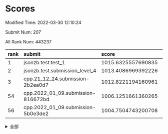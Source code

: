 # Scores

Modified Time: 2022-03-30 12:10:24

Submit Num: 207

All Rank Num: 443237

| rank |               submit               |       score        |       sigma        | pk_num |
| :--- | :--------------------------------- | :----------------- | :----------------- | :----- |
| 1    | jsonzb.test.test_1                 | 1015.6325557690835 | 0.8534319704198865 | 8566   |
| 2    | jsonzb.test.submission_level_4     | 1013.4086969392226 | 0.8282508520206461 | 8564   |
| 3    | cpp.21_12_24.submission-2b2ea0d7   | 1012.8221194160961 | 0.794399889855502  | 8565   |
| 54   | cpp.2022_01_09.submission-816672bd | 1006.1251661360265 | 0.7278196226884851 | 8564   |
| 56   | cpp.2022_01_09.submission-5b0e3de2 | 1004.7504743200708 | 0.7118578969762245 | 8568   |


<details>
<summary>全部</summary>

| rank |                 submit                 |       score        |       sigma        | pk_num |
| :--- | :------------------------------------- | :----------------- | :----------------- | :----- |
| 1    | jsonzb.test.test_1                     | 1015.6325557690835 | 0.8534319704198865 | 8566   |
| 2    | jsonzb.test.submission_level_4         | 1013.4086969392226 | 0.8282508520206461 | 8564   |
| 3    | cpp.21_12_24.submission-2b2ea0d7       | 1012.8221194160961 | 0.794399889855502  | 8565   |
| 4    | gobigger.level_3.submission_level_3_41 | 1011.1624955711278 | 0.7643085222369399 | 8564   |
| 5    | gobigger.level_3.submission_level_3_5  | 1011.0498144048372 | 0.7703339486428368 | 8562   |
| 6    | gobigger.level_3.submission_level_3_47 | 1010.8328540611576 | 0.746213623274265  | 8567   |
| 7    | gobigger.level_3.submission_level_3_22 | 1010.8122364496611 | 0.7684140385329555 | 8564   |
| 8    | gobigger.level_3.submission_level_3_26 | 1010.8055096461953 | 0.7691673790767067 | 8568   |
| 9    | gobigger.level_3.submission_level_3_32 | 1010.72313930063   | 0.7593591682927405 | 8572   |
| 10   | gobigger.level_3.submission_level_3_2  | 1010.6898326531511 | 0.7931100084169338 | 8564   |
| 11   | gobigger.level_3.submission_level_3_43 | 1010.6790518866245 | 0.7492304488619327 | 8565   |
| 12   | gobigger.level_3.submission_level_3_37 | 1010.6223363845736 | 0.7461598215096474 | 8563   |
| 13   | gobigger.level_3.submission_level_3_35 | 1010.4829303575492 | 0.7529332082036586 | 8564   |
| 14   | gobigger.level_3.submission_level_3_33 | 1010.4747466733714 | 0.7602339886758606 | 8566   |
| 15   | gobigger.level_3.submission_level_3_17 | 1010.4464181139725 | 0.7615733746165924 | 8567   |
| 16   | gobigger.level_3.submission_level_3_13 | 1010.4406144860683 | 0.7663828731601855 | 8567   |
| 17   | gobigger.level_3.submission_level_3_25 | 1010.4209345888534 | 0.7663267691039294 | 8563   |
| 18   | gobigger.level_3.submission_level_3_39 | 1010.3842932940332 | 0.7511429739417619 | 8564   |
| 19   | gobigger.level_3.submission_level_3_0  | 1010.3000139988799 | 0.7896638400301214 | 8563   |
| 20   | gobigger.level_3.submission_level_3_15 | 1010.2531857853605 | 0.7540284296396969 | 8566   |
| 21   | gobigger.level_3.submission_level_3_18 | 1010.202581800194  | 0.7481968752496094 | 8570   |
| 22   | gobigger.level_3.submission_level_3_46 | 1010.0755049735408 | 0.7525265729979687 | 8566   |
| 23   | gobigger.level_3.submission_level_3_11 | 1010.0047340918328 | 0.7545918089524185 | 8566   |
| 24   | gobigger.level_3.submission_level_3_38 | 1010.0021302689826 | 0.7604675134940618 | 8565   |
| 25   | gobigger.level_3.submission_level_3_4  | 1009.9392363662125 | 0.7765124380185164 | 8567   |
| 26   | gobigger.level_3.submission_level_3_31 | 1009.7868513940687 | 0.74753027739007   | 8562   |
| 27   | gobigger.level_3.submission_level_3_28 | 1009.7861899560487 | 0.7618730447615761 | 8561   |
| 28   | gobigger.level_3.submission_level_3_24 | 1009.7553153053005 | 0.7459263439261536 | 8561   |
| 29   | gobigger.level_3.submission_level_3_1  | 1009.5072543467599 | 0.7440433546118156 | 8566   |
| 30   | gobigger.level_3.submission_level_3_42 | 1009.4984799433804 | 0.7761576596853057 | 8567   |
| 31   | gobigger.level_3.submission_level_3_40 | 1009.4646059436185 | 0.7657004058018955 | 8567   |
| 32   | gobigger.level_3.submission_level_3_19 | 1009.45509280614   | 0.7306498408674997 | 8564   |
| 33   | gobigger.level_3.submission_level_3_45 | 1009.4131316702069 | 0.7689449987090318 | 8566   |
| 34   | gobigger.level_3.submission_level_3_6  | 1009.4069633377585 | 0.7488577737473864 | 8565   |
| 35   | gobigger.level_3.submission_level_3_21 | 1009.363644132039  | 0.746637285427539  | 8560   |
| 36   | gobigger.level_3.submission_level_3_8  | 1009.3436389589089 | 0.7472207532396402 | 8563   |
| 37   | gobigger.level_3.submission_level_3_7  | 1009.2465168414428 | 0.7406860125129676 | 8562   |
| 38   | gobigger.level_3.submission_level_3_34 | 1009.1948889200723 | 0.7516534897241179 | 8571   |
| 39   | gobigger.level_3.submission_level_3_9  | 1009.1390715755961 | 0.7604799160929906 | 8566   |
| 40   | gobigger.level_3.submission_level_3_27 | 1009.1123534466155 | 0.7368462243591895 | 8561   |
| 41   | gobigger.level_3.submission_level_3_14 | 1009.0874517620871 | 0.7533031033181106 | 8567   |
| 42   | gobigger.level_3.submission_level_3_16 | 1009.0532085548283 | 0.7539782837322898 | 8568   |
| 43   | gobigger.level_3.submission_level_3_29 | 1009.0330627502572 | 0.7415885559415223 | 8564   |
| 44   | gobigger.level_3.submission_level_3_49 | 1008.9602128958546 | 0.7501675034697252 | 8574   |
| 45   | gobigger.level_3.submission_level_3_30 | 1008.9593612144405 | 0.7247291551064543 | 8564   |
| 46   | gobigger.level_3.submission_level_3_44 | 1008.9477620879327 | 0.7391264947570856 | 8568   |
| 47   | gobigger.level_3.submission_level_3_12 | 1008.8193971983961 | 0.7385585520406469 | 8566   |
| 48   | gobigger.level_3.submission_level_3_10 | 1008.7937290159881 | 0.7474913400206362 | 8568   |
| 49   | gobigger.level_3.submission_level_3_48 | 1008.747474197857  | 0.7410251328849198 | 8562   |
| 50   | gobigger.level_3.submission_level_3_20 | 1008.7307370943148 | 0.7375350920174015 | 8562   |
| 51   | gobigger.level_3.submission_level_3_3  | 1008.7033946041195 | 0.7729373620497673 | 8566   |
| 52   | gobigger.level_3.submission_level_3_36 | 1008.5913368531893 | 0.7291575494561833 | 8562   |
| 53   | gobigger.level_3.submission_level_3_23 | 1008.3572192552074 | 0.7368872328145688 | 8566   |
| 54   | cpp.2022_01_09.submission-816672bd     | 1006.1251661360265 | 0.7278196226884851 | 8564   |
| 55   | gobigger.level_1.submission_level_1_20 | 1005.4084435578975 | 0.7243961451707098 | 8566   |
| 56   | cpp.2022_01_09.submission-5b0e3de2     | 1004.7504743200708 | 0.7118578969762245 | 8568   |
| 57   | gobigger.level_1.submission_level_1_4  | 1004.5529295746453 | 0.7037693500818236 | 8562   |
| 58   | gobigger.level_1.submission_level_1_37 | 1004.5308254838161 | 0.7179275134969021 | 8572   |
| 59   | gobigger.level_1.submission_level_1_15 | 1004.2960384582292 | 0.7098536645036708 | 8563   |
| 60   | gobigger.level_1.submission_level_1_8  | 1004.1880089988693 | 0.729495519973417  | 8562   |
| 61   | gobigger.level_1.submission_level_1_41 | 1004.121934353843  | 0.7111478725539807 | 8565   |
| 62   | gobigger.level_1.submission_level_1_31 | 1004.0729622319284 | 0.7155754997085337 | 8567   |
| 63   | gobigger.level_1.submission_level_1_29 | 1004.0407661954048 | 0.7212420100384969 | 8565   |
| 64   | gobigger.level_1.submission_level_1_1  | 1003.9978799477764 | 0.7310407238495068 | 8567   |
| 65   | gobigger.level_1.submission_level_1_18 | 1003.9390651162156 | 0.7152396456441077 | 8566   |
| 66   | gobigger.level_1.submission_level_1_11 | 1003.8683724762493 | 0.7123397307152206 | 8563   |
| 67   | gobigger.level_1.submission_level_1_48 | 1003.7995417326729 | 0.7161799194588843 | 8565   |
| 68   | gobigger.level_1.submission_level_1_12 | 1003.7738917009568 | 0.7110486253234949 | 8564   |
| 69   | gobigger.level_1.submission_level_1_9  | 1003.7609932970522 | 0.7126408571562699 | 8569   |
| 70   | gobigger.level_1.submission_level_1_23 | 1003.7543536913619 | 0.7215350773572412 | 8564   |
| 71   | gobigger.level_1.submission_level_1_27 | 1003.6864196033573 | 0.7243773419590455 | 8564   |
| 72   | gobigger.level_1.submission_level_1_7  | 1003.6610742303561 | 0.7174578364184755 | 8563   |
| 73   | gobigger.level_1.submission_level_1_39 | 1003.5839703450649 | 0.7101707592235013 | 8567   |
| 74   | gobigger.level_1.submission_level_1_10 | 1003.5622538961319 | 0.7085218169806311 | 8566   |
| 75   | gobigger.level_1.submission_level_1_34 | 1003.4714394767283 | 0.7187659567848754 | 8562   |
| 76   | gobigger.level_1.submission_level_1_26 | 1003.4382684527236 | 0.715168438819624  | 8563   |
| 77   | gobigger.level_1.submission_level_1_24 | 1003.4365637897116 | 0.7052393224602428 | 8569   |
| 78   | gobigger.level_1.submission_level_1_42 | 1003.4158043339825 | 0.7105025794830686 | 8563   |
| 79   | gobigger.level_1.submission_level_1_0  | 1003.3872149201889 | 0.716435384523927  | 8562   |
| 80   | gobigger.level_1.submission_level_1_14 | 1003.3769591289742 | 0.7114779668796933 | 8565   |
| 81   | gobigger.level_1.submission_level_1_16 | 1003.3752431854392 | 0.7105294374614591 | 8568   |
| 82   | gobigger.level_1.submission_level_1_17 | 1003.3457081844094 | 0.706353584080714  | 8565   |
| 83   | gobigger.level_1.submission_level_1_38 | 1003.2411245930532 | 0.7123215999859909 | 8565   |
| 84   | gobigger.level_1.submission_level_1_2  | 1003.1939205346856 | 0.7199641935920472 | 8568   |
| 85   | gobigger.level_1.submission_level_1_22 | 1003.0792964090334 | 0.7156925215277401 | 8562   |
| 86   | gobigger.level_1.submission_level_1_21 | 1003.0436525746553 | 0.717523675520929  | 8564   |
| 87   | gobigger.level_1.submission_level_1_46 | 1003.0147831765831 | 0.7187202587353307 | 8565   |
| 88   | gobigger.level_1.submission_level_1_49 | 1002.9994988499068 | 0.7122114699869483 | 8567   |
| 89   | gobigger.level_1.submission_level_1_33 | 1002.9598842641659 | 0.7067668992200781 | 8568   |
| 90   | gobigger.level_1.submission_level_1_43 | 1002.9429023131509 | 0.7212192664668801 | 8565   |
| 91   | gobigger.level_1.submission_level_1_13 | 1002.8603808414629 | 0.7201153959081232 | 8565   |
| 92   | gobigger.level_1.submission_level_1_19 | 1002.7531500542055 | 0.7068276110197266 | 8562   |
| 93   | gobigger.level_1.submission_level_1_3  | 1002.7282591616918 | 0.7019134550607665 | 8564   |
| 94   | gobigger.level_1.submission_level_1_40 | 1002.6942849069846 | 0.7184223460636591 | 8568   |
| 95   | gobigger.level_1.submission_level_1_28 | 1002.6844749675228 | 0.703421852152078  | 8562   |
| 96   | gobigger.level_1.submission_level_1_5  | 1002.6599267534417 | 0.7198142090209825 | 8566   |
| 97   | gobigger.level_1.submission_level_1_44 | 1002.567366230931  | 0.7085886148684438 | 8561   |
| 98   | gobigger.level_1.submission_level_1_30 | 1002.5510928181409 | 0.7151604719894811 | 8566   |
| 99   | gobigger.level_1.submission_level_1_6  | 1002.5182654012918 | 0.7116510511791244 | 8564   |
| 100  | gobigger.level_1.submission_level_1_45 | 1002.2702560365324 | 0.7169131493762106 | 8564   |
| 101  | gobigger.level_1.submission_level_1_25 | 1002.2220658560116 | 0.7221924414830532 | 8566   |
| 102  | gobigger.level_1.submission_level_1_32 | 1002.1797639231598 | 0.7105421909951308 | 8561   |
| 103  | gobigger.level_1.submission_level_1_47 | 1002.1659266029898 | 0.7044163985938677 | 8563   |
| 104  | gobigger.level_1.submission_level_1_36 | 1002.1115005043672 | 0.7204959445514982 | 8562   |
| 105  | gobigger.level_1.submission_level_1_35 | 1002.0266783546136 | 0.7114004582381455 | 8564   |
| 106  | gobigger.random.submission_random_12   | 997.4212564020862  | 0.7038643091673114 | 8566   |
| 107  | gobigger.random.submission_random_39   | 997.072301888146   | 0.7155595610993455 | 8564   |
| 108  | gobigger.random.submission_random_44   | 996.9615675861953  | 0.7138528586830484 | 8568   |
| 109  | gobigger.random.submission_random_21   | 996.9159955225649  | 0.716185091143844  | 8565   |
| 110  | gobigger.random.submission_random_17   | 996.8073362885435  | 0.715545247648313  | 8566   |
| 111  | gobigger.random.submission_random_15   | 996.7378859304843  | 0.7066305284852885 | 8571   |
| 112  | gobigger.random.submission_random_18   | 996.6535068128139  | 0.7064257237145783 | 8560   |
| 113  | gobigger.random.submission_random_26   | 996.5947862619928  | 0.7128755826287553 | 8560   |
| 114  | gobigger.random.submission_random_30   | 996.4816134833444  | 0.7161376278345121 | 8563   |
| 115  | gobigger.random.submission_random_29   | 996.3559057735531  | 0.6943645630312123 | 8564   |
| 116  | gobigger.random.submission_random_7    | 996.298286042431   | 0.7136170624042164 | 8566   |
| 117  | gobigger.random.submission_random_14   | 996.2827002637531  | 0.7099918928446822 | 8563   |
| 118  | gobigger.random.submission_random_36   | 996.2058910968856  | 0.7147855947318599 | 8565   |
| 119  | gobigger.random.submission_random_1    | 996.1064974482654  | 0.71402308322237   | 8563   |
| 120  | gobigger.random.submission_random_37   | 996.093388395992   | 0.6954058311155311 | 8562   |
| 121  | gobigger.random.submission_random_35   | 996.0563244645352  | 0.7288343953152431 | 8562   |
| 122  | gobigger.random.submission_random_47   | 996.0234477662326  | 0.7178134146852236 | 8572   |
| 123  | gobigger.random.submission_random_27   | 995.9925432479508  | 0.7145889237984113 | 8562   |
| 124  | gobigger.random.submission_random_8    | 995.9721891398408  | 0.7158102092747155 | 8562   |
| 125  | gobigger.random.submission_random_6    | 995.9569590473656  | 0.7170367772992597 | 8567   |
| 126  | gobigger.random.submission_random_25   | 995.9543328458188  | 0.7156315191395582 | 8567   |
| 127  | gobigger.random.submission_random_31   | 995.9155076279362  | 0.7090031819359306 | 8565   |
| 128  | gobigger.random.submission_random_49   | 995.9096060793356  | 0.7082999835539601 | 8564   |
| 129  | gobigger.random.submission_random_41   | 995.8866375202175  | 0.7044833483167557 | 8566   |
| 130  | gobigger.random.submission_random_23   | 995.8287865813421  | 0.7153021261523483 | 8561   |
| 131  | gobigger.random.submission_random_43   | 995.8253093331186  | 0.7113679568112034 | 8560   |
| 132  | gobigger.random.submission_random_32   | 995.8241253383384  | 0.7028467229039529 | 8563   |
| 133  | gobigger.random.submission_random_16   | 995.8092874625914  | 0.6963560427788165 | 8563   |
| 134  | gobigger.random.submission_random_34   | 995.7965992420583  | 0.7229945735699534 | 8565   |
| 135  | gobigger.random.submission_random_5    | 995.7806231240394  | 0.7130319443736667 | 8564   |
| 136  | gobigger.random.submission_random_20   | 995.7709516253439  | 0.7094026513377399 | 8565   |
| 137  | gobigger.random.submission_random_4    | 995.7179651181016  | 0.7297742212955624 | 8564   |
| 138  | gobigger.random.submission_random_0    | 995.6959293492931  | 0.7056239068919958 | 8565   |
| 139  | gobigger.random.submission_random_22   | 995.6897940617959  | 0.7160122404814998 | 8564   |
| 140  | gobigger.random.submission_random_2    | 995.6232943659885  | 0.7184584325669555 | 8567   |
| 141  | gobigger.random.submission_random_33   | 995.5299386384229  | 0.7144713098139949 | 8567   |
| 142  | gobigger.random.submission_random_38   | 995.527648442464   | 0.7244261177340218 | 8565   |
| 143  | gobigger.random.submission_random_9    | 995.4949247560932  | 0.7117994866775526 | 8568   |
| 144  | gobigger.random.submission_random_40   | 995.4936599580202  | 0.7069998221282767 | 8565   |
| 145  | gobigger.random.submission_random_10   | 995.488187734508   | 0.7137162304707402 | 8566   |
| 146  | gobigger.random.submission_random_45   | 995.4369540524146  | 0.7051968142753667 | 8564   |
| 147  | gobigger.random.submission_random_19   | 995.4276227723001  | 0.7049863103133527 | 8570   |
| 148  | gobigger.random.submission_random_46   | 995.3886828246166  | 0.7131786185644203 | 8565   |
| 149  | gobigger.random.submission_random_24   | 995.3179968399178  | 0.7130856750522827 | 8567   |
| 150  | gobigger.random.submission_random_42   | 995.2427879298118  | 0.7167036097765085 | 8567   |
| 151  | gobigger.random.submission_random_3    | 995.0865462098128  | 0.7127853220124508 | 8567   |
| 152  | gobigger.random.submission_random_13   | 994.9778045623026  | 0.71212427933896   | 8562   |
| 153  | gobigger.random.submission_random_48   | 994.8562611381047  | 0.7292476592432041 | 8565   |
| 154  | gobigger.random.submission_random_11   | 994.8510663598789  | 0.7108287315006387 | 8564   |
| 155  | gobigger.level_2.submission_level_2_42 | 994.1494730997634  | 0.7274268896203312 | 8563   |
| 156  | gobigger.level_2.submission_level_2_1  | 994.0618478402222  | 0.7373984750049826 | 8568   |
| 157  | gobigger.level_2.submission_level_2_41 | 993.8907577435649  | 0.7380916753583477 | 8569   |
| 158  | gobigger.random.submission_random_28   | 993.8640112506976  | 0.6972865874612358 | 8562   |
| 159  | gobigger.level_2.submission_level_2_48 | 993.8585952656352  | 0.7205261684882    | 8568   |
| 160  | gobigger.level_2.submission_level_2_13 | 993.7614738179874  | 0.7419470855959586 | 8567   |
| 161  | gobigger.level_2.submission_level_2_47 | 993.6568913752731  | 0.7407060488693241 | 8567   |
| 162  | gobigger.level_2.submission_level_2_46 | 993.3201799780545  | 0.7242402300238715 | 8567   |
| 163  | gobigger.level_2.submission_level_2_8  | 993.1821645041374  | 0.7332068535656524 | 8567   |
| 164  | gobigger.level_2.submission_level_2_28 | 993.1451673516149  | 0.7357005224629509 | 8568   |
| 165  | gobigger.level_2.submission_level_2_33 | 992.9411473375297  | 0.733601818239911  | 8569   |
| 166  | gobigger.level_2.submission_level_2_32 | 992.9108754968323  | 0.729815323551036  | 8564   |
| 167  | gobigger.level_2.submission_level_2_45 | 992.8286007850304  | 0.7462659657898923 | 8563   |
| 168  | gobigger.level_2.submission_level_2_39 | 992.8035378710948  | 0.7257800055482884 | 8565   |
| 169  | gobigger.level_2.submission_level_2_6  | 992.7750763541667  | 0.7367872743964977 | 8567   |
| 170  | gobigger.level_2.submission_level_2_23 | 992.7396640398548  | 0.7430905756997576 | 8567   |
| 171  | gobigger.level_2.submission_level_2_19 | 992.6977588508324  | 0.7394101150124053 | 8560   |
| 172  | gobigger.level_2.submission_level_2_9  | 992.6736507554748  | 0.7402433507006208 | 8559   |
| 173  | gobigger.level_2.submission_level_2_7  | 992.6161811887359  | 0.7314704150561246 | 8562   |
| 174  | gobigger.level_2.submission_level_2_30 | 992.5687743574604  | 0.7504634327789788 | 8569   |
| 175  | gobigger.level_2.submission_level_2_36 | 992.567833174983   | 0.7450877192857631 | 8562   |
| 176  | gobigger.level_2.submission_level_2_44 | 992.4902351317977  | 0.7329271085572302 | 8563   |
| 177  | gobigger.level_2.submission_level_2_49 | 992.4863613121934  | 0.7414263871962958 | 8568   |
| 178  | gobigger.level_2.submission_level_2_24 | 992.4755027991706  | 0.7427449086113498 | 8566   |
| 179  | gobigger.level_2.submission_level_2_12 | 992.4683483439254  | 0.7308180414932136 | 8566   |
| 180  | gobigger.level_2.submission_level_2_43 | 992.4331965036428  | 0.724126338633946  | 8568   |
| 181  | gobigger.level_2.submission_level_2_20 | 992.4322249494803  | 0.7486915617466741 | 8570   |
| 182  | gobigger.level_2.submission_level_2_26 | 992.3932258686226  | 0.7437466232816059 | 8564   |
| 183  | gobigger.level_2.submission_level_2_22 | 992.2877096409585  | 0.7414875796304056 | 8560   |
| 184  | gobigger.level_2.submission_level_2_17 | 992.2572439386324  | 0.7365410501816707 | 8567   |
| 185  | gobigger.level_2.submission_level_2_38 | 992.1765501365672  | 0.7570366754655482 | 8564   |
| 186  | gobigger.level_2.submission_level_2_2  | 992.1593585424046  | 0.7355315153006022 | 8563   |
| 187  | gobigger.level_2.submission_level_2_27 | 992.1510556911362  | 0.7599957988523222 | 8565   |
| 188  | gobigger.level_2.submission_level_2_10 | 992.1241705419113  | 0.7357635548709631 | 8564   |
| 189  | gobigger.level_2.submission_level_2_18 | 992.0509669841109  | 0.7395129698206176 | 8567   |
| 190  | gobigger.level_2.submission_level_2_34 | 992.0356008508502  | 0.7455438129204628 | 8561   |
| 191  | gobigger.level_2.submission_level_2_5  | 992.0347888781866  | 0.7288847116308667 | 8565   |
| 192  | gobigger.level_2.submission_level_2_11 | 991.9020998837206  | 0.7473390172597262 | 8561   |
| 193  | gobigger.level_2.submission_level_2_4  | 991.8931175679027  | 0.7495108111267027 | 8561   |
| 194  | gobigger.level_2.submission_level_2_3  | 991.8593403808776  | 0.7515373756850325 | 8565   |
| 195  | gobigger.level_2.submission_level_2_21 | 991.7297726942506  | 0.7317135631211827 | 8560   |
| 196  | gobigger.level_2.submission_level_2_25 | 991.6952964521244  | 0.750266251916314  | 8569   |
| 197  | gobigger.level_2.submission_level_2_29 | 991.6631200064882  | 0.7632580044957644 | 8565   |
| 198  | gobigger.level_2.submission_level_2_37 | 991.6351941163828  | 0.7725068374051661 | 8567   |
| 199  | gobigger.level_2.submission_level_2_40 | 991.634292301139   | 0.7647492161451575 | 8565   |
| 200  | gobigger.level_2.submission_level_2_0  | 991.513559128565   | 0.7598442424820937 | 8562   |
| 201  | gobigger.level_2.submission_level_2_35 | 991.4713316870419  | 0.7302961358143134 | 8565   |
| 202  | gobigger.level_2.submission_level_2_15 | 991.4599371594937  | 0.7449977585795221 | 8567   |
| 203  | gobigger.level_2.submission_level_2_31 | 991.4516164510575  | 0.7578939419090736 | 8563   |
| 204  | gobigger.level_2.submission_level_2_16 | 991.2488923964594  | 0.7567439379110305 | 8568   |
| 205  | gobigger.level_2.submission_level_2_14 | 990.5829399316075  | 0.7592188305603806 | 8568   |
| 206  | gobigger.none.submission_none_0        | 976.8782414582665  | 1.3512417041723108 | 8563   |
| 207  | gobigger.none.submission_none_1        | 975.3345222215515  | 1.53537201791031   | 8564   |

</details>